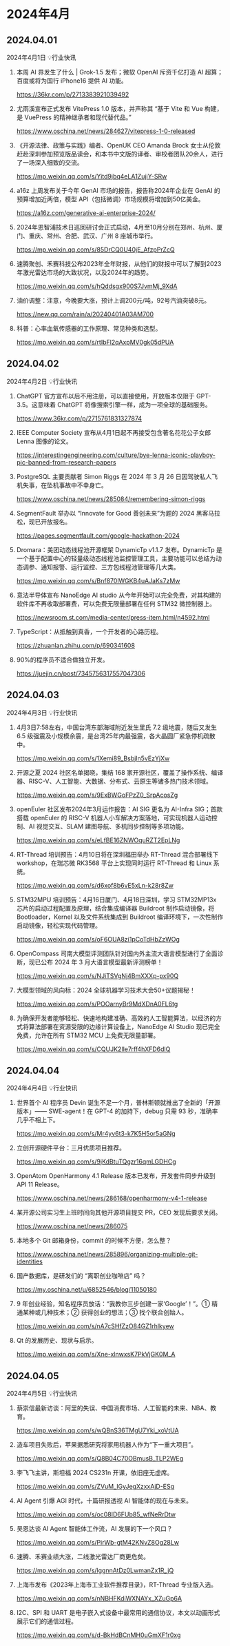 

# 2024年4月



## 2024.04.01

2024年4月1日 💡行业快讯

1. 本周 AI 界发生了什么 | Grok-1.5 发布；微软 OpenAI 斥资千亿打造 AI 超算；百度或将为国行 iPhone16 提供 AI 功能。

   https://36kr.com/p/2713383921039492

2. 尤雨溪宣布正式发布 VitePress 1.0 版本，并声称其 “基于 Vite 和 Vue 构建，是 VuePress 的精神继承者和现代替代品。”

   https://www.oschina.net/news/284627/vitepress-1-0-released

3. 《开源法律、政策与实践》编者、OpenUK CEO Amanda Brock 女士从伦敦赶赴深圳参加预览版品读会，和本书中文版的译者、审校者团队20余人，进行了一场深入细致的交流。

   https://mp.weixin.qq.com/s/Yitd9jbq4eLA1ZujiY-SRw

4. a16z 上周发布关于今年 GenAI 市场的报告，报告称2024年企业在 GenAI 的预算增加近两倍，模型 API（包括微调）市场规模将增加到50亿美金。

   https://a16z.com/generative-ai-enterprise-2024/

5. 2024年恩智浦技术日巡回研讨会正式启动，4月至10月分别在郑州、杭州、厦门、重庆、常州、合肥、武汉、广州 8 座城市举行。

   https://mp.weixin.qq.com/s/85DrCQ0U40jE_AfzpPrZcQ

6. 速腾聚创、禾赛科技公布2023年全年财报，从他们的财报中可以了解到2023年激光雷达市场的大致状况，以及2024年的趋势。

   https://mp.weixin.qq.com/s/hQddsgx900S7JvmMj_9XdA

7. 油价调整：注意，今晚要大涨，预计上调200元/吨，92号汽油突破8元。

   https://new.qq.com/rain/a/20240401A03AM700

8. 科普：心率血氧传感器的工作原理、常见种类和选型。

   https://mp.weixin.qq.com/s/rtIbFl2qAxpMV0gk05dPUA



## 2024.04.02

2024年4月2日 💡行业快讯

1. ChatGPT 官方宣布以后不用注册，可以直接使用，开放版本仅限于 GPT-3.5。这意味着 ChatGPT 将像搜索引擎一样，成为一项全球的基础服务。

   https://www.36kr.com/p/2715761831327874

2. IEEE Computer Society 宣布从4月1日起不再接受包含著名花花公子女郎 Lenna 图像的论文。

   https://interestingengineering.com/culture/bye-lenna-iconic-playboy-pic-banned-from-research-papers

3. PostgreSQL 主要贡献者 Simon Riggs 在 2024 年 3 月 26 日因驾驶私人飞机失事，在坠机事故中不幸身亡。

   https://www.oschina.net/news/285084/remembering-simon-riggs

4. SegmentFault 举办以 “Innovate for Good 善创未来”为题的 2024 黑客马拉松，现已开放报名。

   https://pages.segmentfault.com/google-hackathon-2024

5. Dromara：美团动态线程池开源框架 DynamicTp v1.1.7 发布。DynamicTp 是一个基于配置中心的轻量级动态线程池监控管理工具，主要功能可以总结为动态调参、通知报警、运行监控、三方包线程池管理等几大类。

   https://mp.weixin.qq.com/s/Bnf870lWGKB4uAJaKs7zMw

6. 意法半导体宣布 NanoEdge AI studio 从今年开始可以完全免费，对其构建的软件库不再收取部署费，可以免费无限量部署在任何 STM32 微控制器上。

   https://newsroom.st.com/media-center/press-item.html/n4592.html

7. TypeScript：从抵触到真香，一个开发者的心路历程。

   https://zhuanlan.zhihu.com/p/690341608

8. 90%的程序员不适合做独立开发。

   https://juejin.cn/post/7345756317557047306



## 2024.04.03

2024年4月3日 💡行业快讯

1. 4月3日7:58左右，中国台湾东部海域附近发生里氏 7.2 级地震，随后又发生 6.5 级强震及小规模余震，是台湾25年内最强震，各大晶圆厂紧急停机疏散中。

   https://mp.weixin.qq.com/s/1Xemi89_BsbjIn5vEzYjXw

2. 开源之夏 2024 社区名单揭晓，集结 168 家开源社区，覆盖了操作系统、编译器、RISC-V、人工智能、大数据、分布式、云原生等诸多热门技术领域。

   https://mp.weixin.qq.com/s/9ExBWGoFPzZ0_SrpAcosZg

3. openEuler 社区发布2024年3月运作报告：AI SIG 更名为 AI-Infra SIG；首款搭载 openEuler 的 RISC-V 机器人小车解决方案落地，可实现机器人运动控制、AI 视觉交互、SLAM 建图导航、多机同步控制等多项功能。

   https://mp.weixin.qq.com/s/eLfBE16ZNWOquRZT2EpLNg

4. RT-Thread 培训预告：4月10日将在深圳福田举办 RT-Thread 混合部署线下 workshop，在瑞芯微 RK3568 平台上实现同时运行 RT-Thread 和 Linux 系统。

   https://mp.weixin.qq.com/s/d6xof8b6vE5xLn-k28r8Zw

5. STM32MPU 培训预告：4月16日厦门、4月18日深圳，学习 STM32MP13x 芯片的启动过程配置及原理，结合集成编译器 Buildroot 制作启动镜像，将 Bootloader，Kernel 以及文件系统集成到 Buildroot 编译环境下，一次性制作启动镜像，轻松实现代码管理。

   https://mp.weixin.qq.com/s/oF6OUA8zi1pCoTdHbZzWOg

6. OpenCompass 司南大模型评测团队针对国内外主流大语言模型进行了全面诊断，现已公布 2024 年 3 月大语言模型最新评测榜单！

   https://mp.weixin.qq.com/s/NJiTSVgNj4BmXXXp-px90Q

7. 大模型领域的风向标：2024 全球机器学习技术大会50+议题揭秘！

   https://mp.weixin.qq.com/s/POOarnyBr9MdXDnA0FL6tg

8. 为确保开发者能够轻松、快速地构建准确、高效的人工智能算法，以经济的方式将算法部署在资源受限的边缘计算设备上，NanoEdge AI Studio 现已完全免费，允许在所有 STM32 MCU 上免费无限量部署。

   https://mp.weixin.qq.com/s/CQUJK2Ile7rff4hXFD6dlQ



## 2024.04.04

2024年4月4日 💡行业快讯

1. 世界首个 AI 程序员 Devin 诞生不足一个月，普林斯顿就推出了全新的「开源版本」—— SWE-agent！在 GPT-4 的加持下，debug 只需 93 秒，准确率几乎不相上下。

   https://mp.weixin.qq.com/s/Mr4yv6t3-k7K5H5or5aGNg

2. 立创开源硬件平台：三月优质项目推荐。

   https://mp.weixin.qq.com/s/9jKdBtuTQgzr16qmLGDHCg

3. OpenAtom OpenHarmony 4.1 Release 版本已发布，开发套件同步升级到 API 11 Release。

   https://www.oschina.net/news/286168/openharmony-v4-1-release

4. 某开源公司实习生上班时间向其他开源项目提交 PR，CEO 发现后要求关闭。

   https://www.oschina.net/news/286075

5. 本地多个 Git 邮箱身份，commit 的时候不方便，怎么整？

   https://www.oschina.net/news/285896/organizing-multiple-git-identities

6. 国产数据库，是研发们的 “离职创业咖啡店” 吗？

   https://my.oschina.net/u/6852546/blog/11050180

7. 9 年创业经验，知名程序员放话：“我教你三步创建一家‘Google’！”。① 精通某种或几种技术；② 获得创业的想法；③ 找个联合创始人。

   https://mp.weixin.qq.com/s/nA7cSHfZzO84GZ1rhlkyew

8. Qt 的发展历史、现状与启示。

   https://mp.weixin.qq.com/s/Xne-xlnwxsK7PkVjGK0M_A



## 2024.04.05

2024年4月5日 💡行业快讯

1. 蔡崇信最新访谈：阿里的失误、中国消费市场、人工智能的未来、NBA、教育。

   https://mp.weixin.qq.com/s/wQBnS36TMgU7Yki_xoVtUA

2. 造车项目失败后，苹果据悉研究将家用机器人作为“下一重大项目”。

   https://mp.weixin.qq.com/s/Q8B04C70OBmusB_TLP2WEg

3. 李飞飞主讲，斯坦福 2024 CS231n 开课，依旧座无虚席。

   https://mp.weixin.qq.com/s/ZVuM_lGyJegXzxxAjD-ESg

4. AI Agent 引爆 AGI 时代，十篇研报透视 AI 智能体的现在与未来。

   https://mp.weixin.qq.com/s/oc08ID6FUb85_wfNeRrDtw

5. 吴恩达谈 AI Agent 智能体工作流，AI 发展的下一个风口？

   https://mp.weixin.qq.com/s/PirWb-gtM42KNvZ8Og28Lw

6. 速腾、禾赛业绩大涨，二线激光雷达厂商更危矣。

   https://mp.weixin.qq.com/s/lggnnAtDz0LwmanZx1R_jQ

7. 上海市发布《2023年上海市工业软件推荐目录》，RT-Thread 专业版入选。

   https://mp.weixin.qq.com/s/nNBHFKdiWXNAYx_XZuGp6A

8. I2C、SPI 和 UART 是电子嵌入式设备中最常用的通信协议，本文以动画形式展示它们的通信过程。

   https://mp.weixin.qq.com/s/d-BkHdBCnMH0uGmXF1r0xg

